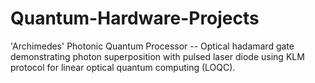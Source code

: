 # Quantum-Hardware-Projects
'Archimedes' Photonic Quantum Processor -- Optical hadamard gate demonstrating photon superposition with pulsed laser diode using KLM protocol for linear optical quantum computing (LOQC).
